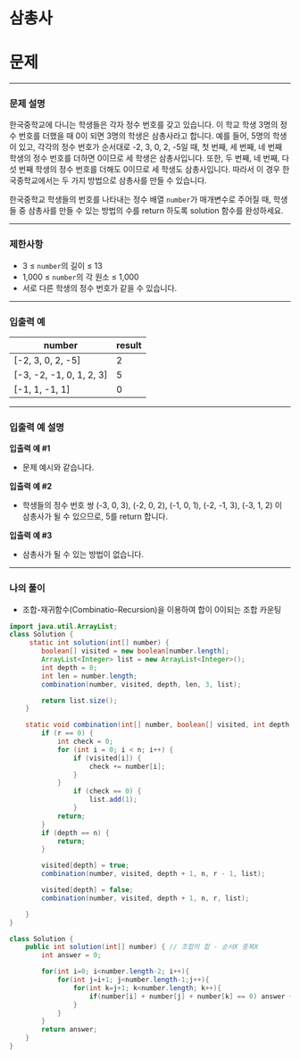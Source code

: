 # 삼총사

# 문제

---

### **문제 설명**

한국중학교에 다니는 학생들은 각자 정수 번호를 갖고 있습니다. 이 학교 학생 3명의 정수 번호를 더했을 때 0이 되면 3명의 학생은 삼총사라고 합니다. 예를 들어, 5명의 학생이 있고, 각각의 정수 번호가 순서대로 -2, 3, 0, 2, -5일 때, 첫 번째, 세 번째, 네 번째 학생의 정수 번호를 더하면 0이므로 세 학생은 삼총사입니다. 또한, 두 번째, 네 번째, 다섯 번째 학생의 정수 번호를 더해도 0이므로 세 학생도 삼총사입니다. 따라서 이 경우 한국중학교에서는 두 가지 방법으로 삼총사를 만들 수 있습니다.

한국중학교 학생들의 번호를 나타내는 정수 배열 `number`가 매개변수로 주어질 때, 학생들 중 삼총사를 만들 수 있는 방법의 수를 return 하도록 solution 함수를 완성하세요.

---

### 제한사항

- 3 ≤ `number`의 길이 ≤ 13
- 1,000 ≤ `number`의 각 원소 ≤ 1,000
- 서로 다른 학생의 정수 번호가 같을 수 있습니다.

---

### 입출력 예

| number | result |
| --- | --- |
| [-2, 3, 0, 2, -5] | 2 |
| [-3, -2, -1, 0, 1, 2, 3] | 5 |
| [-1, 1, -1, 1] | 0 |

---

### 입출력 예 설명

**입출력 예 #1**

- 문제 예시와 같습니다.

**입출력 예 #2**

- 학생들의 정수 번호 쌍 (-3, 0, 3), (-2, 0, 2), (-1, 0, 1), (-2, -1, 3), (-3, 1, 2) 이 삼총사가 될 수 있으므로, 5를 return 합니다.

**입출력 예 #3**

- 삼총사가 될 수 있는 방법이 없습니다.

---

### 나의 풀이

- 조합-재귀함수(Combinatio-Recursion)을 이용하여 합이 0이되는 조합 카운팅

```java
import java.util.ArrayList;
class Solution {
     static int solution(int[] number) {
        boolean[] visited = new boolean[number.length];
        ArrayList<Integer> list = new ArrayList<Integer>();
        int depth = 0;
        int len = number.length;
        combination(number, visited, depth, len, 3, list);

        return list.size();
    }

    static void combination(int[] number, boolean[] visited, int depth, int n, int r, ArrayList list) { // 조합의 합 - 순서X 중복X
        if (r == 0) {
            int check = 0;
            for (int i = 0; i < n; i++) {
                if (visited[i]) {
                    check += number[i];
                }
            }
                if (check == 0) {
                    list.add(1);
                }
            return;
        }
        if (depth == n) {
            return;
        }

        visited[depth] = true;
        combination(number, visited, depth + 1, n, r - 1, list);

        visited[depth] = false;
        combination(number, visited, depth + 1, n, r, list);

    }
}
```
```java
class Solution {
    public int solution(int[] number) { // 조합의 합 - 순서X 중복X
        int answer = 0;

        for(int i=0; i<number.length-2; i++){
            for(int j=i+1; j<number.length-1;j++){
                for(int k=j+1; k<number.length; k++){
                    if(number[i] + number[j] + number[k] == 0) answer ++;
                }
            }
        }
        return answer;
    }
}
```